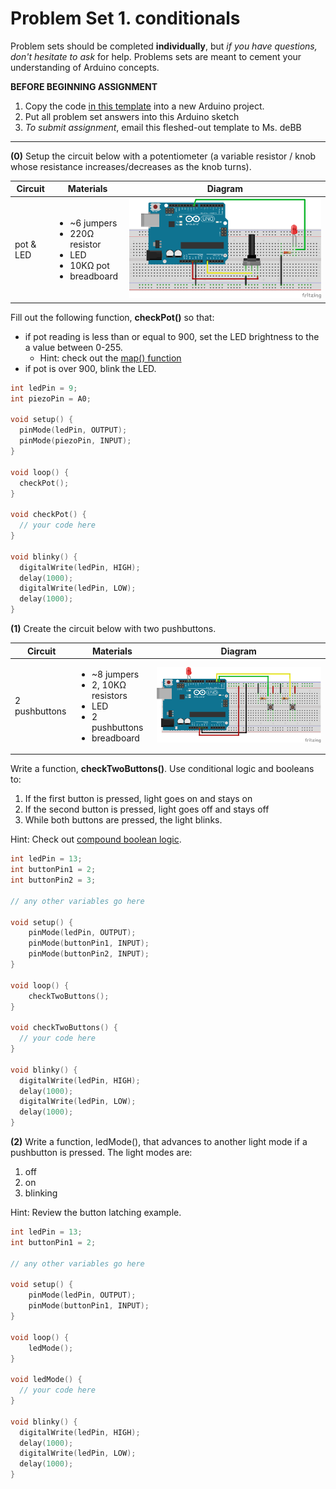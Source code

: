 # Problem Set 1. conditionals

Problem sets should be completed **individually**, but *if you have questions, don't hesitate to ask* for help. Problems sets are meant to cement your understanding of Arduino concepts.

**BEFORE BEGINNING ASSIGNMENT**

1. Copy the code [in this template](../templates/ps1_template.md) into a new Arduino project.
2. Put all problem set answers into this Arduino sketch
3. *To submit assignment*, email this fleshed-out template to Ms. deBB

---

**(0)** Setup the circuit below with a potentiometer (a variable resistor / knob whose resistance increases/decreases as the knob turns).

| Circuit | Materials | Diagram |
| --- | --- | --- |
| pot & LED | <ul><li>~6 jumpers</li><li>220Ω resistor</li><li>LED</li><li>10KΩ pot</li><li>breadboard</li></ul> | ![alt text](../images/pot_bright.png) |

Fill out the following function, **checkPot()** so that:
* if pot reading is less than or equal to 900, set the LED brightness to the a value between 0-255.
  * Hint: check out the [map() function](https://www.arduino.cc/en/Reference/Map)
* if pot is over 900, blink the LED.

```c++
int ledPin = 9;
int piezoPin = A0;

void setup() {
  pinMode(ledPin, OUTPUT);
  pinMode(piezoPin, INPUT);
}

void loop() {
  checkPot();
}

void checkPot() {
  // your code here
}

void blinky() {
  digitalWrite(ledPin, HIGH);
  delay(1000);
  digitalWrite(ledPin, LOW);
  delay(1000);
}
```

**(1)** Create the circuit below with two pushbuttons.

| Circuit | Materials | Diagram |
| --- | --- | --- |
| 2 pushbuttons | <ul><li>~8 jumpers</li><li>2, 10KΩ resistors</li><li>LED</li><li>2 pushbuttons</li><li>breadboard</li></ul> | ![alt text](../images/two_buttons.png) |

Write a function, **checkTwoButtons()**. Use conditional logic and booleans to:  

1. If the first button is pressed, light goes on and stays on
2. If the second button is pressed, light goes off and stays off
3. While both buttons are pressed, the light blinks.

Hint: Check out [compound boolean logic](https://www.arduino.cc/en/Reference/Boolean).


```c++
int ledPin = 13;
int buttonPin1 = 2;
int buttonPin2 = 3;

// any other variables go here

void setup() {
    pinMode(ledPin, OUTPUT);
    pinMode(buttonPin1, INPUT);
    pinMode(buttonPin2, INPUT);   
}

void loop() {
    checkTwoButtons();
}

void checkTwoButtons() {
  // your code here
}

void blinky() {
  digitalWrite(ledPin, HIGH);
  delay(1000);
  digitalWrite(ledPin, LOW);
  delay(1000);
}
```

**(2)** Write a function, ledMode(), that advances to another light mode if a pushbutton is pressed. The light modes are:

1. off
2. on
3. blinking

Hint: Review the button latching example.

```c++
int ledPin = 13;
int buttonPin1 = 2;

// any other variables go here

void setup() {
    pinMode(ledPin, OUTPUT);
    pinMode(buttonPin1, INPUT);
}

void loop() {
    ledMode();
}

void ledMode() {
  // your code here
}

void blinky() {
  digitalWrite(ledPin, HIGH);
  delay(1000);
  digitalWrite(ledPin, LOW);
  delay(1000);
}
```
